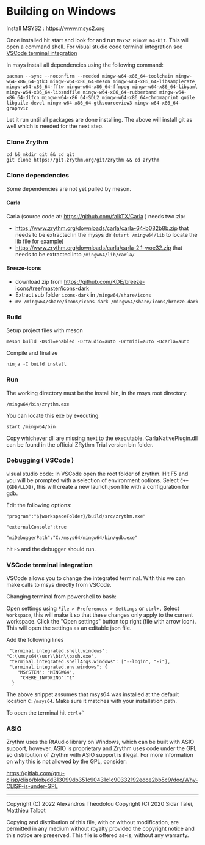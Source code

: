 # Building on Windows

Install MSYS2 : https://www.msys2.org

Once installed hit start and look for and run `MSYS2 MinGW 64-bit`. This will open a command shell.
For visual studio code terminal integration see [VSCode terminal integration](#vsint)

In msys install all dependencies using the following command:

```
pacman --sync --noconfirm --needed mingw-w64-x86_64-toolchain mingw-w64-x86_64-gtk3 mingw-w64-x86_64-meson mingw-w64-x86_64-libsamplerate mingw-w64-x86_64-fftw mingw-w64-x86_64-ffmpeg mingw-w64-x86_64-libyaml mingw-w64-x86_64-libsndfile mingw-w64-x86_64-rubberband mingw-w64-x86_64-dlfcn mingw-w64-x86_64-SDL2 mingw-w64-x86_64-chromaprint guile libguile-devel mingw-w64-x86_64-gtksourceview3 mingw-w64-x86_64-graphviz
```

Let it run until all packages are done installing.
The above will install git as well which is needed for the next step.

### Clone Zrythm

```
cd && mkdir git && cd git
git clone https://git.zrythm.org/git/zrythm && cd zrythm
```

### Clone dependencies
Some dependencies are not yet pulled by meson.

#### Carla

Carla (source code at: https://github.com/falkTX/Carla ) needs two zip:
* https://www.zrythm.org/downloads/carla/carla-64-b082b8b.zip that needs to be extracted in the mysys dir (`start /mingw64/lib` to locate the lib file for example)
* https://www.zrythm.org/downloads/carla/carla-2.1-woe32.zip that needs to be extracted into `/mingw64/lib/carla/`

#### Breeze-icons

* download zip from https://github.com/KDE/breeze-icons/tree/master/icons-dark
* Extract sub folder `icons-dark` in `/mingw64/share/icons`
* `mv /mingw64/share/icons/icons-dark /mingw64/share/icons/breeze-dark`


### Build
Setup project files with meson
```
meson build -Dsdl=enabled -Drtaudio=auto -Drtmidi=auto -Dcarla=auto
```

Compile and finalize
```
ninja -C build install
```

### Run
The working directory must be the install bin, in the msys root directory:
```
/mingw64/bin/zrythm.exe
```
You can locate this exe by executing:
```
start /mingw64/bin
```

Copy whichever dll are missing next to the executable.
CarlaNativePlugin.dll can be found in the official ZRythm Trial version bin folder.

### Debugging ( VSCode )
visual studio code:
In VSCode open the root folder of zrythm. Hit F5 and you will be prompted with a selection of environment options.
Select `C++(GDB/LLDB)`, this will create a new launch.json file with a configuration for gdb.

Edit the following options:

`"program":"${workspaceFolder}/build/src/zrythm.exe"`

`"externalConsole":true`

`"miDebuggerPath":"C:/msys64/mingw64/bin/gdb.exe"`

hit `F5` and the debugger should run.

### VSCode terminal integration
VSCode allows you to change the integrated terminal. With this we can make calls to msys directly from VSCode.

Changing terminal from powershell to bash:

Open settings using `File > Preferences > Settings` or `ctrl+,`
Select `Workspace`, this will make it so that these changes only apply to the current workspace.
Click the "Open settings" button top right (file with arrow icon). This will open the settings as an editable json file.

Add the following lines

```
 "terminal.integrated.shell.windows": "C:\\msys64\\usr\\bin\\bash.exe",
 "terminal.integrated.shellArgs.windows": ["--login", "-i"],
 "terminal.integrated.env.windows": {
    "MSYSTEM": "MINGW64",
     "CHERE_INVOKING":"1"
  }
```

The above snippet assumes that msys64 was installed at the default location `C:/msys64`.
Make sure it matches with your installation path.

To open the terminal hit `ctrl`+`` ` ``

### ASIO

Zrythm uses the RtAudio library on Windows, which
can be built with ASIO support, however,
ASIO is proprietary and Zrythm uses code under the
GPL so distribution of Zrythm with ASIO support is
illegal. For more information on why this is not
allowed by the GPL, consider:

<https://gitlab.com/gnu-clisp/clisp/blob/dd313099db351c90431c1c90332192edce2bb5c9/doc/Why-CLISP-is-under-GPL>

----

Copyright (C) 2022 Alexandros Theodotou
Copyright (C) 2020 Sidar Talei, Matthieu Talbot

Copying and distribution of this file, with or without modification,
are permitted in any medium without royalty provided the copyright
notice and this notice are preserved.  This file is offered as-is,
without any warranty.
